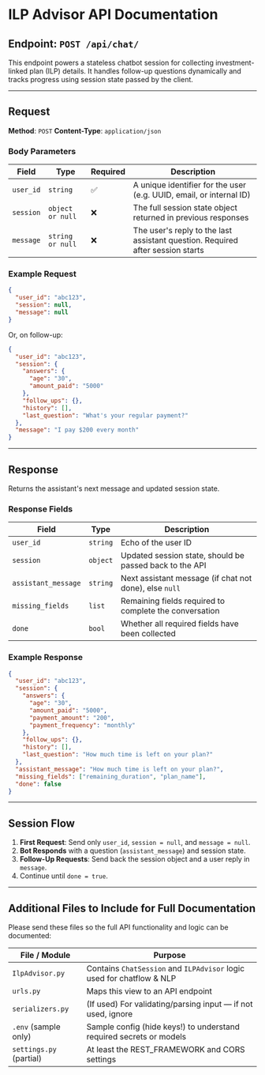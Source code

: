# ILP Advisor API Documentation

## Endpoint: `POST /api/chat/`

This endpoint powers a stateless chatbot session for collecting investment-linked plan (ILP) details. It handles follow-up questions dynamically and tracks progress using session state passed by the client.

---

## Request

**Method**: `POST`
**Content-Type**: `application/json`

### Body Parameters

| Field     | Type             | Required | Description                                                                    |
| --------- | ---------------- | -------- | ------------------------------------------------------------------------------ |
| `user_id` | `string`         | ✅        | A unique identifier for the user (e.g. UUID, email, or internal ID)            |
| `session` | `object or null` | ❌        | The full session state object returned in previous responses                   |
| `message` | `string or null` | ❌        | The user's reply to the last assistant question. Required after session starts |

### Example Request

```json
{
  "user_id": "abc123",
  "session": null,
  "message": null
}
```

Or, on follow-up:

```json
{
  "user_id": "abc123",
  "session": {
    "answers": {
      "age": "30",
      "amount_paid": "5000"
    },
    "follow_ups": {},
    "history": [],
    "last_question": "What's your regular payment?"
  },
  "message": "I pay $200 every month"
}
```

---

## Response

Returns the assistant's next message and updated session state.

### Response Fields

| Field               | Type     | Description                                             |
| ------------------- | -------- | ------------------------------------------------------- |
| `user_id`           | `string` | Echo of the user ID                                     |
| `session`           | `object` | Updated session state, should be passed back to the API |
| `assistant_message` | `string` | Next assistant message (if chat not done), else `null`  |
| `missing_fields`    | `list`   | Remaining fields required to complete the conversation  |
| `done`              | `bool`   | Whether all required fields have been collected         |

### Example Response

```json
{
  "user_id": "abc123",
  "session": {
    "answers": {
      "age": "30",
      "amount_paid": "5000",
      "payment_amount": "200",
      "payment_frequency": "monthly"
    },
    "follow_ups": {},
    "history": [],
    "last_question": "How much time is left on your plan?"
  },
  "assistant_message": "How much time is left on your plan?",
  "missing_fields": ["remaining_duration", "plan_name"],
  "done": false
}
```

---

## Session Flow

1. **First Request**: Send only `user_id`, `session = null`, and `message = null`.
2. **Bot Responds** with a question (`assistant_message`) and session state.
3. **Follow-Up Requests**: Send back the session object and a user reply in `message`.
4. Continue until `done = true`.

---

## Additional Files to Include for Full Documentation

Please send these files so the full API functionality and logic can be documented:

| File / Module           | Purpose                                                               |
| ----------------------- | --------------------------------------------------------------------- |
| `IlpAdvisor.py`         | Contains `ChatSession` and `ILPAdvisor` logic used for chatflow & NLP |
| `urls.py`               | Maps this view to an API endpoint                                     |
| `serializers.py`        | (If used) For validating/parsing input — if not used, ignore          |
| `.env` (sample only)    | Sample config (hide keys!) to understand required secrets or models   |
| `settings.py` (partial) | At least the REST\_FRAMEWORK and CORS settings                        |
